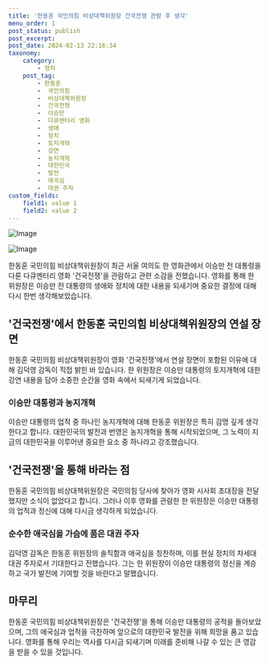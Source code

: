```yaml
---
title: '한동훈 국민의힘 비상대책위원장 건국전쟁 관람 후 생각'
menu_order: 1
post_status: publish
post_excerpt: 
post_date: 2024-02-13 22:16:34
taxonomy:
    category:
        - 정치
    post_tag:
        - 한동훈
        -  국민의힘
        -  비상대책위원장
        -  건국전쟁
        -  이승만
        -  다큐멘터리 영화
        -  생애
        -  정치
        -  토지개혁
        -  강연
        -  농지개혁
        -  대한민국
        -  발전
        -  애국심
        -  대권 주자
custom_fields:
    field1: value 1
    field2: value 2
---
```


![Image](https://imgnews.pstatic.net/image/023/2024/02/13/0003816356_001_20240213111801105.jpg?type=w647)

![Image](https://imgnews.pstatic.net/image/023/2024/02/13/0003816356_002_20240213111801151.jpg?type=w647)

한동훈 국민의힘 비상대책위원장이 최근 서울 여의도 한 영화관에서 이승만 전 대통령을 다룬 다큐멘터리 영화 '건국전쟁'을 관람하고 관련 소감을 전했습니다. 영화를 통해 한 위원장은 이승만 전 대통령의 생애와 정치에 대한 내용을 되새기며 중요한 결정에 대해 다시 한번 생각해보았습니다.
## '건국전쟁'에서 한동훈 국민의힘 비상대책위원장의 연설 장면
한동훈 국민의힘 비상대책위원장이 영화 '건국전쟁'에서 연설 장면이 포함된 이유에 대해 김덕영 감독이 직접 밝힌 바 있습니다. 한 위원장은 이승만 대통령의 토지개혁에 대한 강연 내용을 담아 소중한 순간을 영화 속에서 되새기게 되었습니다.
### 이승만 대통령과 농지개혁
이승만 대통령의 업적 중 하나인 농지개혁에 대해 한동훈 위원장은 특히 감명 깊게 생각한다고 합니다. 대한민국의 발전과 번영은 농지개혁을 통해 시작되었으며, 그 노력이 지금의 대한민국을 이루어낸 중요한 요소 중 하나라고 강조했습니다.
## '건국전쟁'을 통해 바라는 점
한동훈 국민의힘 비상대책위원장은 국민의힘 당사에 찾아가 영화 시사회 초대장을 전달했지만 소식이 없었다고 합니다. 그러나 이후 영화를 관람한 한 위원장은 이승만 대통령의 업적과 정신에 대해 다시금 생각하게 되었습니다. 
### 순수한 애국심을 가슴에 품은 대권 주자
김덕영 감독은 한동훈 위원장의 솔직함과 애국심을 칭찬하며, 이를 현실 정치의 차세대 대권 주자로서 기대한다고 전했습니다. 그는 한 위원장이 이승만 대통령의 정신을 계승하고 국가 발전에 기여할 것을 바란다고 말했습니다.
## 마무리
한동훈 국민의힘 비상대책위원장은 '건국전쟁'을 통해 이승만 대통령의 공적을 돌아보았으며, 그의 애국심과 업적을 극찬하며 앞으로의 대한민국 발전을 위해 희망을 품고 있습니다. 영화를 통해 우리는 역사를 다시금 되새기며 미래를 준비해 나갈 수 있는 큰 영감을 받을 수 있을 것입니다.
